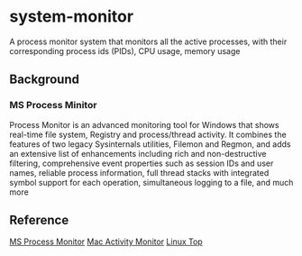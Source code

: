 # system-monitor
A process monitor system that monitors all the active processes, with their corresponding process ids (PIDs), CPU usage, memory usage
## Background
### MS Process Minitor 
Process Monitor is an advanced monitoring tool for Windows that shows real-time file system, Registry and process/thread activity. It combines the features of two legacy Sysinternals utilities, Filemon and Regmon, and adds an extensive list of enhancements including rich and non-destructive filtering, comprehensive event properties such as session IDs and user names, reliable process information, full thread stacks with integrated symbol support for each operation, simultaneous logging to a file, and much more

## Reference
[MS Process Monitor](https://docs.microsoft.com/en-us/sysinternals/downloads/procmon)
[Mac Activity Monitor](https://support.apple.com/guide/activity-monitor/welcome/mac)
[Linux Top](https://man7.org/linux/man-pages/man1/top.1.html)

